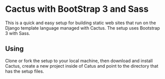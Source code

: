 # Cactus with BootStrap 3 and Sass

This is a quick and easy setup for building static web sites that run on the Django template language managed with Cactus. The setup uses Bootstrap 3 with Sass.

## Using

Clone or fork the setup to your local machine, then download and install Cactus, create a new project inside of Catus and point to the directory that has the setup files.
